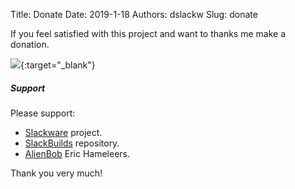 Title: Donate
Date: 2019-1-18
Authors: dslackw
Slug: donate

If you feel satisfied with this project and want to thanks me make a donation.

[<img src="https://gitlab.com/dslackw/images/raw/master/donate/paypaldonate.png">](https://www.paypal.me/dslackw){:target="_blank"}


##### Support

Please support:

* [Slackware](https://paypal.me/volkerdi) project.
* [SlackBuilds](https://slackbuilds.org/contributors/) repository.
* [AlienBob](https://alien.slackbook.org/blog/) Eric Hameleers.


Thank you very much!

